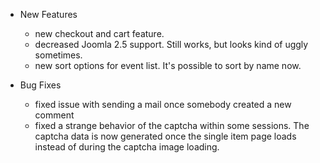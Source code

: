 - New Features
	- new checkout and cart feature.
	- decreased Joomla 2.5 support. Still works, but looks kind of uggly sometimes.	
	- new sort options for event list. It's possible to sort by name now.

- Bug Fixes
	- fixed issue with sending a mail once somebody created a new comment
	- fixed a strange behavior of the captcha within some sessions. The captcha data is now generated once the single item page loads instead of during the captcha image loading.
